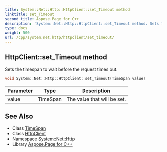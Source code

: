 ```yaml
---
title: System::Net::Http::HttpClient::set_Timeout method
linktitle: set_Timeout
second_title: Aspose.Page for C++
description: 'System::Net::Http::HttpClient::set_Timeout method. Sets the timespan to wait before the request times out in C++.'
type: docs
weight: 500
url: /cpp/system.net.http/httpclient/set_timeout/
---
```

## HttpClient::set_Timeout method


Sets the timespan to wait before the request times out.

```cpp
void System::Net::Http::HttpClient::set_Timeout(TimeSpan value)
```


| Parameter | Type | Description |
| --- | --- | --- |
| value | TimeSpan | The value that will be set. |

## See Also

* Class [TimeSpan](../../../system/timespan/)
* Class [HttpClient](../)
* Namespace [System::Net::Http](../../)
* Library [Aspose.Page for C++](../../../)
